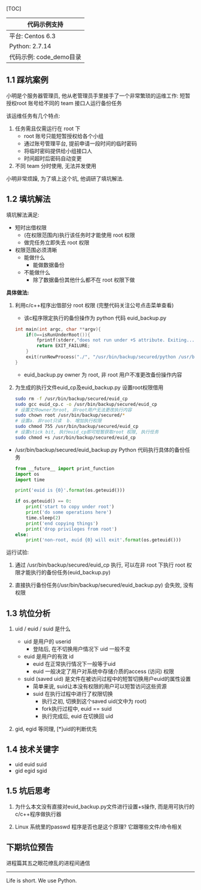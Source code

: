 [TOC]

 | 代码示例支持|
|-|
|平台: Centos 6.3| 
|Python: 2.7.14  |
|代码示例: code_demo目录|

## 1.1 踩坑案例

小明是个服务器管理员, 他从老管理员手里接手了一个非常繁琐的运维工作: 短暂授权root 账号给不同的 team 接口人运行备份任务

该运维任务有几个特点:

1. 任务需且仅需运行在 root 下
    - root 账号只能短暂授权给各个小组
    - 通过账号管理平台, 提前申请一段时间的临时密码
    - 将临时密码提供给小组接口人
    - 时间超时后密码自动变更
2. 不同 team 分时使用, 无法并发使用

小明非常烦躁, 为了填上这个坑, 他调研了填坑解法.

## 1.2 填坑解法

填坑解法满足:

- 短时出借权限
  - (在权限范围内)执行该任务时才能使用 root 权限
  - 做完任务立即失去 root 权限
- 权限范围必须清晰
  - 能做什么
    - 能做数据备份
  - 不能做什么
    - 除了数据备份其他什么都不在 root 权限下做

**具体做法:**

1. 利用c/c++程序出借部分 root 权限  (完整代码关注公号点击菜单查看)

    - 该c程序限定执行的备份操作为 python 代码 euid_backup.py
    ```c
    int main(int argc, char **argv){
        if(0==isRunUnderRoot()){
            fprintf(stderr,"does not run under +S attribute. Exiting....\n");
            return EXIT_FAILURE;
        }
        exit(runNewProcess("./", "/usr/bin/backup/secured/python /usr/bin/backup/secured/euid_backup.py"));
    }
    ```
    - euid_backup.py owner 为 root, 非 root 用户不准更改备份操作内容

2. 为生成的执行文件euid_cp及euid_backup.py 设置root权限借用

    ```bash
    sudo rm -f /usr/bin/backup/secured/euid_cp
    sudo gcc euid_cp.c -o /usr/bin/backup/secured/euid_cp
    # 设置文件owner为root, 非root用户无法更改执行内容
    sudo chown root /usr/bin/backup/secured/*
    # 设置a. 非root只读  b. 增加执行权限
    sudo chmod 755 /usr/bin/backup/secured/euid_cp
    # 设置stick bit, 执行euid_cp即可短暂获取root 权限, 执行任务
    sudo chmod +s /usr/bin/backup/secured/euid_cp
    ```

- /usr/bin/backup/secured/euid_backup.py Python 代码执行具体的备份任务
  
    ```python
    from __future__ import print_function
    import os
    import time

    print('euid is {0}'.format(os.geteuid()))

    if os.geteuid() == 0:
        print('start to copy under root')
        print('do some operations here')
        time.sleep(2)
        print('end copying things')
        print('drop privileges from root')
    else:
        print('non-root, euid {0} will exit'.format(os.geteuid()))
    ```

运行试验:
1. 通过 /usr/bin/backup/secured/euid_cp 执行, 可以在非 root 下执行 root 权限才能执行的备份任务(euid_backup.py)

2. 直接执行备份任务(/usr/bin/backup/secured/euid_backup.py) 会失败, 没有权限

## 1.3 坑位分析

1. uid / euid / suid 是什么

   - uid 是用户的 userid
     - 登陆后, 在不切换用户情况下 uid 一般不变
   - euid 是用户的有效 id
     - euid 在正常执行情况下一般等于uid
     - euid 一般决定了用户对系统中存储介质的access (访问) 权限
   - suid (saved uid) 是文件在被访问过程中的短暂切换用户euid的属性设置
     - 简单来说, suid让本没有权限的用户可以短暂访问这些资源
     - suid 在执行过程中进行了权限切换
       - 执行之初, 切换到这个saved uid(文中为 root)
       - fork执行过程中, euid == suid
       - 执行完成后, euid 在切换回 uid

2. gid, egid 等同理, [*]uid的判断优先

## 1.4 技术关键字

- uid euid suid
- gid egid sgid

## 1.5 坑后思考

1. 为什么本文没有直接对euid_backup.py文件进行设置+s操作, 而是用可执行的c/c++程序做执行器

2. Linux 系统里的passwd 程序是否也是这个原理?  它跟哪些文件/命令相关

## 下期坑位预告

进程篇其五之眼花缭乱的进程间通信

---
Life is short. We use Python.
